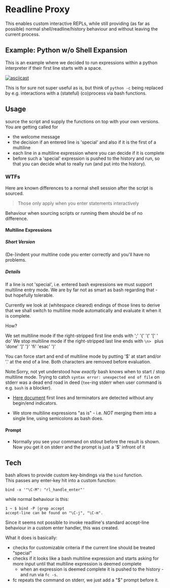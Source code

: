 # Readline Proxy

This enables custom interactive REPLs, while still providing
(as far as possible) normal shell/readline/history behaviour and without leaving the current process.


## Example: Python w/o Shell Expansion

This is an example where we decided to run expressions within a python
interpreter if their first line starts with a space.

[![asciicast](https://asciinema.org/a/PMzhWUoburk7MFEGz2T11mrsl.png)](https://asciinema.org/a/PMzhWUoburk7MFEGz2T11mrsl)

This is for sure not super useful as is, but think of `python -c` being replaced by e.g. interactions with a (stateful) (co)process via bash functions.

## Usage

source the script and supply the functions on top with your own versions.  
You are getting called for

- the welcome message
- the decision if an entered line is 'special' and also if it is the first of a
  multiline
- each line in a multiline expression where you can decide if it is complete
- before such a 'special' expression is pushed to the history and run, so that you can
  decide what to really run (and put into the history).


### WTFs

Here are known differences to a normal shell session after the script is sourced.

> Those only apply when you enter statements interactively

Behaviour when sourcing scripts or running them should be of no difference.


#### Multiline Expressions

##### Short Version

(De-)indent your multline code you enter correctly and you'll have no problems.

##### Details

If a line is not 'special', i.e. entered bash expressions we must support multiline entry mode. We are by far not as smart as bash regarding that - but hopefully tolerable.

Currently we look at (whitespace cleared) endings of those lines to derive that we shall switch to multiline mode automatically and evaluate it when it is complete.

How?

We set  multiline mode if the right-stripped first line ends with ';' '{' '(' '[' ' do'
We stop multiline mode if the right-stripped last line ends with
`\n> ` plus 'done' ']' '}' 'fi' 'esac' ')'

You can force start and end of multiline mode by putting '$' at start and/or
'.' at the end of a line. Both characters are removed before evaluation.


Note:Sorry, not yet understood how *exactly* bash knows when to start / stop multiline mode. Trying to catch `syntax error: unexpected end of file` on
  stderr was a dead end road in deed (`tee`-ing stderr when user command is e.g. `bash` is a blocker).

- [Here document](http://tldp.org/LDP/abs/html/here-docs.html) first lines and terminators are detected without any begin/end indicators.

- We store multiline expressions "as is" - i.e. *NOT* merging them into a single line, using semicolons as bash does.


#### Prompt

- Normally you see your command on stdout before the result is shown. Now you
  get it on stderr and the prompt is just a '$' infront of it



## Tech

bash allows to provide custom key-bindings via the `bind` function.   
This passes any enter-key hit into a custom function:

    bind -x '"\C-M": "rl_handle_enter"'

while normal behaviour is this:

    1 ~ $ bind -P |grep accept
    accept-line can be found on "\C-j", "\C-m".

Since it seems not possible to invoke readline's standard accept-line behaviour  in a custom enter handler, this was created.

What it does is basically:

- checks for customizable criteria if the current line should be treated "special"
- checks if it looks like a bash multiline expression and starts asking for
  more input until that multiline expression is deemed complete
  - when an expression is deemed complete it is pushed to the history - and run
  via `fc -s`.
- fc repeats the command on stderr, we just add a "$" prompt before it.


